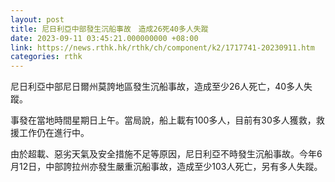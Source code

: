 ```yaml
---
layout: post
title: 尼日利亞中部發生沉船事故　造成26死40多人失蹤
date: 2023-09-11 03:45:21.000000000 +08:00
link: https://news.rthk.hk/rthk/ch/component/k2/1717741-20230911.htm
categories: rthk
---
```


尼日利亞中部尼日爾州莫誇地區發生沉船事故，造成至少26人死亡，40多人失蹤。

事發在當地時間星期日上午。當局說，船上載有100多人，目前有30多人獲救，救援工作仍在進行中。

由於超載、惡劣天氣及安全措施不足等原因，尼日利亞不時發生沉船事故。今年6月12日，中部誇拉州亦發生嚴重沉船事故，造成至少103人死亡，另有多人失蹤。
